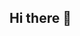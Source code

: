 ## Hi there 👋

<!--
**antonioa6608/antonioa6608** is a ✨ _special_ ✨ repository because its `README.md` (this file) appears on your GitHub profile.

Here are some ideas to get you started:

- 🔭 I’m currently working on projects 
- 🌱 I’m currently learning javascript, python , java
- 👯 I’m looking to collaborate on open source 
- 📫 How to reach me: ...
- ⚡ Fun fact: I started programming in 2022 
-->
